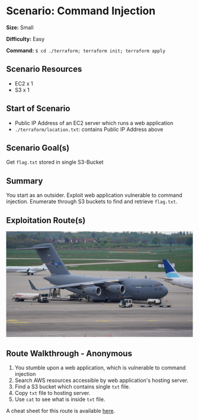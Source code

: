 # Scenario: Command Injection

**Size:** Small

**Difficulty:** Easy

**Command:** `$ cd ./terraform; terraform init; terraform apply`

## Scenario Resources

* EC2 x 1
* S3 x 1

## Start of Scenario

- Public IP Address of an EC2 server which runs a web application
- `./terraform/location.txt`: contains Public IP Address above

## Scenario Goal(s)

Get `flag.txt` stored in single S3-Bucket

## Summary

You start as an outsider. Exploit web application vulnerable to command injection. Enumerate through S3 buckets to find and retrieve `flag.txt`.

## Exploitation Route(s)

![Alt text](./test.jpg)

## Route Walkthrough - Anonymous

1. You stumble upon a web application, which is vulnerable to command injection
2. Search AWS resources accessible by web application's hosting server.
3. Find a S3 bucket which contains single `txt` file.
4. Copy `txt` file to hosting server.
5. Use `cat` to see what is inside `txt` file.

A cheat sheet for this route is available [here](./cheat_sheet.md).
